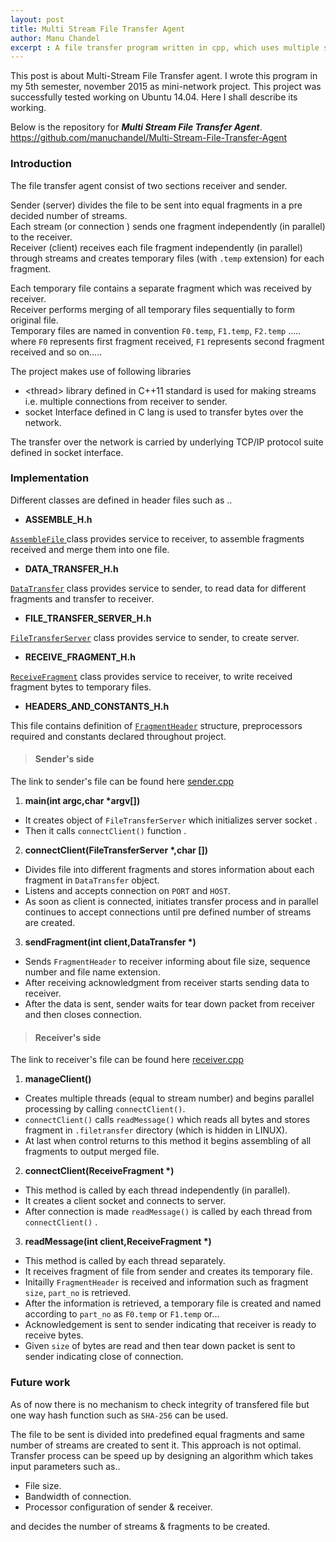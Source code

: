 ```yaml
---
layout: post
title: Multi Stream File Transfer Agent
author: Manu Chandel
excerpt : A file transfer program written in cpp, which uses multiple streams in parallel to transfer files by breaking it into equal fragments from one computer to another.<br>
---
```

This post is about Multi-Stream File Transfer agent. I wrote this program in my 5th semester, november 2015 as mini-network project. This project was successfully tested working on Ubuntu 14.04. Here I shall describe its working.<br>

Below is the repository for __*Multi Stream File Transfer Agent*__.<br>
<https://github.com/manuchandel/Multi-Stream-File-Transfer-Agent>

### Introduction

The file transfer agent consist of two sections receiver and sender.<br>

Sender (server) divides the file to be sent into equal fragments in a pre decided number of streams. <br>
Each stream (or connection ) sends one fragment independently (in parallel) to the receiver. <br>
Receiver (client) receives each file fragment independently (in parallel) through streams and creates temporary files (with `.temp` extension) for each fragment. <br>

Each temporary file contains a separate fragment which was received by receiver. <br>
Receiver performs merging of all temporary files sequentially to form original file. <br>
Temporary files are named in convention `F0.temp`, `F1.temp`, `F2.temp` ..... where `F0` represents first fragment received, `F1` represents second fragment received and so on..... <br>

The project makes use of following libraries

* \<thread\> library defined in C++11 standard is used for making streams i.e. multiple connections from receiver to sender.
* socket Interface defined in C lang is used to transfer bytes over the network.

The transfer over the network is carried by underlying TCP/IP protocol suite defined in socket interface. <br>

### Implementation

Different classes are defined in header files such as ..

* __ASSEMBLE_H.h__

[ `AssembleFile` ](https://github.com/manuchandel/Multi-Stream-File-Transfer-Agent/blob/master/ASSEMBLE_H.h) class provides service to receiver, to assemble fragments received and merge them into one file.<br>

* __DATA_TRANSFER_H.h__

[`DataTransfer`](https://github.com/manuchandel/Multi-Stream-File-Transfer-Agent/blob/master/DATA_TRANSFER_H.h) class provides service to sender, to read data for different fragments and transfer to receiver.<br>

* __FILE_TRANSFER_SERVER_H.h__

[`FileTransferServer`](https://github.com/manuchandel/Multi-Stream-File-Transfer-Agent/blob/master/FILE_TRANSFER_SERVER_H.h) class provides service to sender, to create server. <br>

* __RECEIVE_FRAGMENT_H.h__

[`ReceiveFragment`](https://github.com/manuchandel/Multi-Stream-File-Transfer-Agent/blob/master/RECEIVE_FRAGMENT_H.h) class provides service to receiver, to write received fragment bytes to temporary files.<br>

* __HEADERS_AND_CONSTANTS_H.h__

This file contains definition of [`FragmentHeader`](https://github.com/manuchandel/Multi-Stream-File-Transfer-Agent/blob/master/HEADERS_AND_CONSTANTS_H.h) structure, preprocessors required and constants declared throughout project.


>#### Sender's side

The link to sender's file can be found here [sender.cpp](https://github.com/manuchandel/Multi-Stream-File-Transfer-Agent/blob/master/sender.cpp)

1. __main(int argc,char *argv[])__
  * It creates object of `FileTransferServer` which initializes server socket .
  * Then it calls `connectClient()` function .

2. __connectClient(FileTransferServer *,char [])__
  * Divides file into different fragments and stores information about each fragment in `DataTransfer` object.
  * Listens and accepts connection on `PORT` and `HOST`.
  * As soon as client is connected, initiates transfer process and in parallel continues to accept connections until pre defined number of streams are created.

3. __sendFragment(int client,DataTransfer *)__
  * Sends `FragmentHeader` to receiver informing about file size, sequence number and file name extension.
  * After receiving acknowledgment from receiver starts sending data to receiver.
  * After the data is sent, sender waits for tear down packet from receiver and then closes connection.

>#### Receiver's side

The link to receiver's file can be found here [receiver.cpp](https://github.com/manuchandel/Multi-Stream-File-Transfer-Agent/blob/master/receiver.cpp)

1. __manageClient()__
  * Creates multiple threads (equal to stream number) and begins parallel processing by calling `connectClient()`.
  * `connectClient()` calls `readMessage()` which reads all bytes and stores fragment in `.filetransfer` directory (which is hidden in LINUX).
  * At last when control returns to this method it begins assembling of all fragments to output merged file.

2. __connectClient(ReceiveFragment *)__
 * This method is called by each thread independently (in parallel).
 * It creates a client socket and connects to server.
 * After connection is made `readMessage()` is called by each thread from `connectClient()` .

3. __readMessage(int client,ReceiveFragment *)__
 * This method is called by each thread separately.
 * It receives fragment of file from sender and creates its temporary file.
 * Initailly `FragmentHeader` is received and information such as fragment `size`, `part_no` is retrieved.
 * After the information is retrieved, a temporary file is created and named according to `part_no` as `F0.temp` or `F1.temp` or...
 * Acknowledgement is sent to sender indicating that receiver is ready to receive bytes.
 * Given `size` of bytes are read and then tear down packet is sent to sender indicating close of connection.

### Future work

As of now there is no mechanism to check integrity of transfered file but one way hash function such as `SHA-256` can be used.<br>

The file to be sent is divided into predefined equal fragments and same number of streams are created to sent it. This approach is not optimal. Transfer process can be speed up by designing an algorithm which takes input parameters such as..<br>

* File size.
* Bandwidth of connection.
* Processor configuration of sender & receiver. <br>

and decides the number of streams & fragments to be created.
